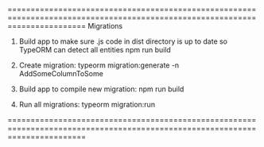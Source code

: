 =============================================================================================================================
Migrations

1. Build app to make sure .js code in dist directory is up to date so TypeORM can detect all entities
npm run build

2. Create migration:
typeorm migration:generate -n AddSomeColumnToSome

3. Build app to compile new migration:
npm run build

5. Run all migrations:
typeorm migration:run

=============================================================================================================================

